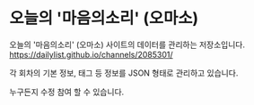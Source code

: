 # 오늘의 '마음의소리' (오마소)

오늘의 '마음의소리' (오마소) 사이트의 데이터를 관리하는 저장소입니다.
https://dailylist.github.io/channels/2085301/

각 회차의 기본 정보, 태그 등 정보를 JSON 형태로 관리하고 있습니다.

누구든지 수정 참여 할 수 있습니다.
